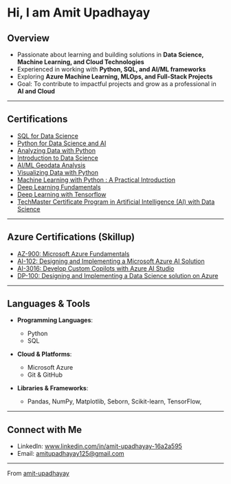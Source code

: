#  Hi, I am Amit Upadhayay

##  Overview
-  Passionate about learning and building solutions in **Data Science, Machine Learning, and Cloud Technologies**  
-  Experienced in working with **Python, SQL, and AI/ML frameworks**  
-  Exploring **Azure Machine Learning, MLOps, and Full-Stack Projects**  
-  Goal: To contribute to impactful projects and grow as a professional in **AI and Cloud**  

---

## Certifications
-  [SQL for Data Science](https://courses.myclass.skillup.online/certificates/420a30d4f3d34ec294120505f69436f0)  
-  [Python for Data Science and AI](https://courses.myclass.skillup.online/certificates/d6d59f9714854c5f9f332c02086d99b4)  
-  [Analyzing Data with Python](https://courses.myclass.skillup.online/certificates/9102b65276c3405f98a4a561a90b4170)  
-  [Introduction to Data Science](https://courses.myclass.skillup.online/certificates/b93c5eca5ccb4509b4ac9095221a3828)
-  [AI/ML Geodata Analysis](https://www.linkedin.com/in/amit-upadhayay-16a2a595/details/certifications/1725556221642/single-media-viewer?type=DOCUMENT&profileId=ACoAABQndKIBoJ09uzNR5uH4urMf2le0oTifcSk&lipi=urn%3Ali%3Apage%3Ad_flagship3_profile_view_base_certifications_details%3Bfa14%2BJ%2BfRGO%2FAjAxS6ESLg%3D%3D)
-  [Visualizing Data with Python](https://courses.myclass.skillup.online/certificates/fde4495f4460456f929d1140e21b8477)
-  [Machine Learning with Python : A Practical Introduction](https://courses.myclass.skillup.online/certificates/c86a42a4fe2b4419947ca3ce0a3bdd02)
-  [Deep Learning Fundamentals](https://www.linkedin.com/in/amit-upadhayay-16a2a595/details/certifications/1738389130065/single-media-viewer?type=DOCUMENT&profileId=ACoAABQndKIBoJ09uzNR5uH4urMf2le0oTifcSk&lipi=urn%3Ali%3Apage%3Ad_flagship3_profile_view_base_certifications_details%3Bfa14%2BJ%2BfRGO%2FAjAxS6ESLg%3D%3D)
-  [Deep Learning with Tensorflow](https://courses.myclass.skillup.online/certificates/a7eb875a17a045018321dfbd4dec3f03)
-  [TechMaster Certificate Program in Artificial Intelligence (AI) with Data Science](https://courses-in.skillup.online/programcertificates/54a5b077ca7147e38dfa9091ee4ae2e6)

---

## Azure Certifications (Skillup)
- [AZ-900: Microsoft Azure Fundamentals](https://courses-in.skillup.online/certificates/286396f7ee1247d48d995f0f1d458c57)
- [AI-102: Designing and Implementing a Microsoft Azure AI Solution](https://courses-in.skillup.online/certificates/7282a1e0e4504cdb83f12d8e7b49e202)
- [AI-3016: Develop Custom Copilots with Azure AI Studio](https://courses-in.skillup.online/certificates/0a2a4147d1b7406a9ea1dea9ad6c260f)
- [DP-100: Designing and Implementing a Data Science solution on Azure](https://courses-in.skillup.online/certificates/9aa46cfcc79c43eb9c61816090dea11a)
---

## Languages & Tools
- **Programming Languages**:  
  - Python 
  - SQL    

- **Cloud & Platforms**:  
  - Microsoft Azure 
  - Git & GitHub    

- **Libraries & Frameworks**:  
  - Pandas, NumPy, Matplotlib, Seborn, Scikit-learn, TensorFlow,   
   
---

## Connect with Me
- LinkedIn: www.linkedin.com/in/amit-upadhayay-16a2a595  
- Email: amitupadhayay125@gmail.com

---
 From [amit-upadhayay](https://github.com/amit-upadhayay)
